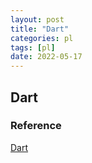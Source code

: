 ```yaml
---
layout: post
title: "Dart"
categories: pl
tags: [pl]
date: 2022-05-17
---
```


## Dart


### Reference
[Dart](https://dart.dev/guides)  
